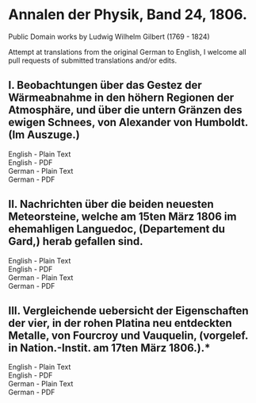 # Annalen der Physik, Band 24, 1806.

Public Domain works by Ludwig Wilhelm Gilbert (1769 - 1824)

Attempt at translations from the original German to English, I welcome all pull requests of submitted translations and/or edits.

## I. Beobachtungen über das Gestez der Wärmeabnahme in den höhern Regionen der Atmosphäre, und über die untern Gränzen des ewigen Schnees, von Alexander von Humboldt. (Im Auszuge.)

English - Plain Text  
English - PDF  
German - Plain Text  
German - PDF  

## II. Nachrichten über die beiden neuesten Meteorsteine, welche am 15ten März 1806 im ehemahligen Languedoc, (Departement du Gard,) herab gefallen sind.

English - Plain Text  
English - PDF  
German - Plain Text  
German - PDF  

## III. Vergleichende uebersicht der Eigenschaften der vier, in der rohen Platina neu entdeckten Metalle, von Fourcroy und Vauquelin, (vorgelef. in Nation.-Instit. am 17ten März 1806.).*

English - Plain Text  
English - PDF  
German - Plain Text  
German - PDF  
